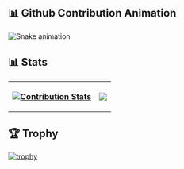
<!--
**zk497/zk497** is a ✨ _special_ ✨ repository because its `README.md` (this file) appears on your GitHub profile.

Here are some ideas to get you started:

- 🔭 I’m currently working on ...
- 🌱 I’m currently learning ...
- 👯 I’m looking to collaborate on ...
- 🤔 I’m looking for help with ...
- 💬 Ask me about ...
- 📫 How to reach me: ...
- 😄 Pronouns: ...
- ⚡ Fun fact: ...
![GitHub Stats](https://github-readme-stats.vercel.app/api?username=zk497&count_private=true&show_icons=true&theme=vision-friendly-dark)

[![trophy](https://github-profile-trophy.vercel.app/?username=zk497&title=Commits)](https://github.com/zk497/github-profile-trophy)

<a href="https://fyp-2021-61ceb.web.app/#/">Final Year Project (2021)</a>


-->
## 📊 Github Contribution Animation
![Snake animation](https://github.com/zk497/zk497/blob/output/github-contribution-grid-snake.svg)

## 📊 Stats

<table>
<tr>
<th>

[![Contribution Stats](https://github-contribution-stats.vercel.app/api/?username=zk497)](https://github.com/LordDashMe/github-contribution-stats/)

</th>
<th>
<a href="http://www.github.com/zk497"><img src="https://github-readme-streak-stats.herokuapp.com?user=zk497&theme=nightowl&date_format=j%20M%5B%20Y%5D&border=DD0000&fire=DD0000&ring=DDDDDD&currStreakNum=DDDADA)](https://git.io/streak-stats" /> </a>
</th>
</tr>
</table>

## 🏆 Trophy
[![trophy](https://github-profile-trophy.vercel.app/?username=zk497&title=PullRequest)](https://github.com/zk497/github-profile-trophy) 
